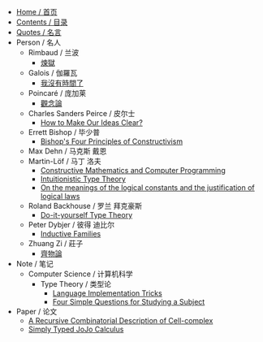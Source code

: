 * [Home / 首页](/home)
* [Contents / 目录](/contents)
* [Quotes / 名言](/quotes)
* Person / 名人
  * Rimbaud / 兰波
    * [煉獄](/person/rimbaud/煉獄)
  * Galois / 伽羅瓦
    * [我沒有時間了](/person/galois/我沒有時間了)
  * Poincaré / 庞加莱
    * [觀念論](/person/poincaré/觀念論)
  * Charles Sanders Peirce / 皮尔士
    * [How to Make Our Ideas Clear?](/person/charles-sanders-peirce/how-to-make-our-ideas-clear)
  * Errett Bishop / 毕少普
    * [Bishop's Four Principles of Constructivism](/person/errett-bishop/bishop-s-four-principles-of-constructivism)
  * Max Dehn / 马克斯 戴恩
  * Martin-Löf / 马丁 洛夫
    * [Constructive Mathematics and Computer Programming](/person/martin-löf/constructive-mathematics-and-computer-programming)
    * [Intuitionistic Type Theory](/person/martin-löf/intuitionistic-type-theory)
    * [On the meanings of the logical constants and the justification of logical laws](/person/martin-löf/on-the-meanings-of-the-logical-constants-and-the-justification-of-logical-laws)
  * Roland Backhouse / 罗兰 拜克豪斯
    * [Do-it-yourself Type Theory](/person/roland-backhouse/do-it-yourself-type-theory)
  * Peter Dybjer / 彼得 迪比尔
    * [Inductive Families](/person/peter-dybjer/inductive-families)
  * Zhuang Zi / 莊子
    * [齊物論](/person/zhuang-zi/齊物論)
* Note / 笔记
  * Computer Science / 计算机科学
    * Type Theory / 类型论
      * [Language Implementation Tricks](/note/computer-science/type-theory/language-implementation-tricks)
      * [Four Simple Questions for Studying a Subject](/note/computer-science/type-theory/four-simple-questions-for-studying-a-subject)
* Paper / 论文
  * [A Recursive Combinatorial Description of Cell-complex](/paper/a-recursive-combinatorial-description-of-cell-complex)
  * [Simply Typed JoJo Calculus](/paper/simply-typed-jojo-calculus)
